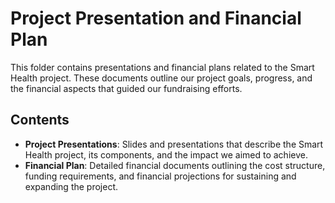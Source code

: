 # Project Presentation and Financial Plan

This folder contains presentations and financial plans related to the Smart Health project. These documents outline our project goals, progress, and the financial aspects that guided our fundraising efforts.

## Contents

- **Project Presentations**: Slides and presentations that describe the Smart Health project, its components, and the impact we aimed to achieve.
- **Financial Plan**: Detailed financial documents outlining the cost structure, funding requirements, and financial projections for sustaining and expanding the project.
